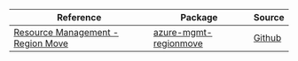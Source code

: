 | Reference | Package | Source |
|---|---|---|
|[Resource Management - Region Move](mgmt-regionmove-readme.md)|[azure-mgmt-regionmove](https://pypi.org/project/azure-mgmt-regionmove)|[Github](https://github.com/Azure/azure-sdk-for-python/blob/main/sdk/regionmove/azure-mgmt-regionmove)|
